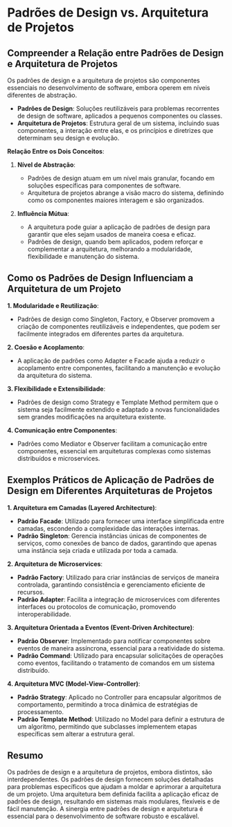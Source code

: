 # Padrões de Design vs. Arquitetura de Projetos

## Compreender a Relação entre Padrões de Design e Arquitetura de Projetos

Os padrões de design e a arquitetura de projetos são componentes essenciais no desenvolvimento de software, embora operem em níveis diferentes de abstração.

- **Padrões de Design**: Soluções reutilizáveis para problemas recorrentes de design de software, aplicados a pequenos componentes ou classes.
- **Arquitetura de Projetos**: Estrutura geral de um sistema, incluindo suas componentes, a interação entre elas, e os princípios e diretrizes que determinam seu design e evolução.

**Relação Entre os Dois Conceitos**:
1. **Nível de Abstração**:
   - Padrões de design atuam em um nível mais granular, focando em soluções específicas para componentes de software.
   - Arquitetura de projetos abrange a visão macro do sistema, definindo como os componentes maiores interagem e são organizados.

2. **Influência Mútua**:
   - A arquitetura pode guiar a aplicação de padrões de design para garantir que eles sejam usados de maneira coesa e eficaz.
   - Padrões de design, quando bem aplicados, podem reforçar e complementar a arquitetura, melhorando a modularidade, flexibilidade e manutenção do sistema.

## Como os Padrões de Design Influenciam a Arquitetura de um Projeto

**1. Modularidade e Reutilização**:
   - Padrões de design como Singleton, Factory, e Observer promovem a criação de componentes reutilizáveis e independentes, que podem ser facilmente integrados em diferentes partes da arquitetura.

**2. Coesão e Acoplamento**:
   - A aplicação de padrões como Adapter e Facade ajuda a reduzir o acoplamento entre componentes, facilitando a manutenção e evolução da arquitetura do sistema.

**3. Flexibilidade e Extensibilidade**:
   - Padrões de design como Strategy e Template Method permitem que o sistema seja facilmente extendido e adaptado a novas funcionalidades sem grandes modificações na arquitetura existente.

**4. Comunicação entre Componentes**:
   - Padrões como Mediator e Observer facilitam a comunicação entre componentes, essencial em arquiteturas complexas como sistemas distribuídos e microservices.

## Exemplos Práticos de Aplicação de Padrões de Design em Diferentes Arquiteturas de Projetos

**1. Arquitetura em Camadas (Layered Architecture)**:
   - **Padrão Facade**: Utilizado para fornecer uma interface simplificada entre camadas, escondendo a complexidade das interações internas.
   - **Padrão Singleton**: Gerencia instâncias únicas de componentes de serviços, como conexões de banco de dados, garantindo que apenas uma instância seja criada e utilizada por toda a camada.

**2. Arquitetura de Microservices**:
   - **Padrão Factory**: Utilizado para criar instâncias de serviços de maneira controlada, garantindo consistência e gerenciamento eficiente de recursos.
   - **Padrão Adapter**: Facilita a integração de microservices com diferentes interfaces ou protocolos de comunicação, promovendo interoperabilidade.

**3. Arquitetura Orientada a Eventos (Event-Driven Architecture)**:
   - **Padrão Observer**: Implementado para notificar componentes sobre eventos de maneira assíncrona, essencial para a reatividade do sistema.
   - **Padrão Command**: Utilizado para encapsular solicitações de operações como eventos, facilitando o tratamento de comandos em um sistema distribuído.

**4. Arquitetura MVC (Model-View-Controller)**:
   - **Padrão Strategy**: Aplicado no Controller para encapsular algoritmos de comportamento, permitindo a troca dinâmica de estratégias de processamento.
   - **Padrão Template Method**: Utilizado no Model para definir a estrutura de um algoritmo, permitindo que subclasses implementem etapas específicas sem alterar a estrutura geral.

## Resumo

Os padrões de design e a arquitetura de projetos, embora distintos, são interdependentes. Os padrões de design fornecem soluções detalhadas para problemas específicos que ajudam a moldar e aprimorar a arquitetura de um projeto. Uma arquitetura bem definida facilita a aplicação eficaz de padrões de design, resultando em sistemas mais modulares, flexíveis e de fácil manutenção. A sinergia entre padrões de design e arquitetura é essencial para o desenvolvimento de software robusto e escalável.
